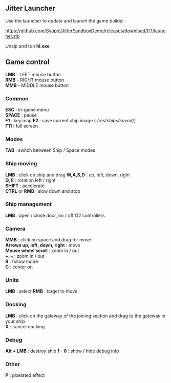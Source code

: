 ## Jitter Launcher

Use the launcher to update and launch the game builds:

https://github.com/Syopic/JitterSandboxDemo/releases/download/0.1/launcher.zip

Unzip and run **hl.exe**


## Game control

**LMB** - LEFT mouse button  
**RMB** - RIGHT mouse button  
**MMB** - MIDDLE mouse button 

### Common
**ESC** : in-game menu  
**SPACE** : pause  
**F1** : key map
**F2** : save current ship image (_./res/ships/saved/_)  
**F11** : full screen

### Modes
**TAB** : switch between  Ship / Space modes

### Ship moving
**LMB** : click on ship and drag
**W,A,S,D** : up, left, down, right  
**Q, E** : rotation left / right  
**SHIFT** : accelerate  
**CTRL** or **RMB** : slow down and stop  

### Ship management
**LMB** : open / close door, on / off O2 controllers

### Camera
**MMB** : click on space and drag for move  
**Arrows up, left, down, right** : move  
**Mouse wheel scroll** : zoom in / out  
**+, -** : zoom in / out  
**R** : follow mode  
**C** : center on  

### Units
**LMB** : select
**RMB** : target to move

### Docking
**LMB** : click on the gateway of the joining section and drag to the gateway in your ship  
**X** : cancel docking

### Debug
**Alt + LMB** : destroy ship
**1 - 0** : show / hide debug info

### Other
**P** : pixelated effect
